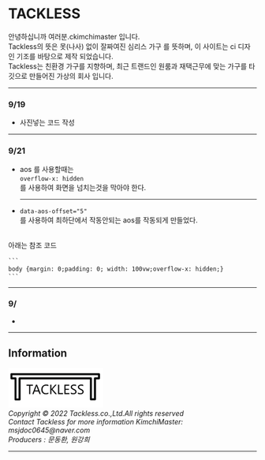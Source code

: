 # TACKLESS
안녕하십니까 여러분.ckimchimaster 입니다.   
 Tackless의 뜻은 못(나사) 없이 잘짜여진 심리스 가구 를 뜻하며, 이 사이트는 ci 디자인 기조를 바탕으로 제작 되었습니다.  
 Tackless는 친환경 가구를 지향하며, 최근 트랜드인 원룸과 재택근무에 맞는 가구를 타깃으로 만들어진 가상의 회사 입니다.

------
### 9/19
* 사진넣는 코드 작성  

***
### 9/21  
* aos 를 사용할때는  
    ```overflow-x: hidden```  
를 사용하여 화면을 넘치는것을 막아야 한다.
    ***
* ```data-aos-offset="5"```  
를 사용하여 최하단에서 작동안되는 aos를 작동되게 만들었다.  
<br>
    아래는 참조 코드
    
    ```
    body {margin: 0;padding: 0; width: 100vw;overflow-x: hidden;}
    ```
***

### 9/ 
* 
---  

## Information
<footer>
        <div class="footer">
            <img src="./img/logo.png" alt="logo" width="auto"  style="width:20vw">
            <div>
                <address>Copyright © 2022 Tackless.co.,Ltd.All rights reserved</address>  
                <address>Contact Tackless for more information KimchiMaster: msjdoc0645@naver.com </address>
                <address>Producers : 문동환, 원강희 </address>
        </div>
    </footer>

***